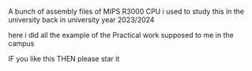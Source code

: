 A bunch of assembly files of MIPS R3000 CPU
i used to study this in the university back in university year 2023/2024

here i did all the example of the Practical work supposed to me in the campus

IF you like this THEN
            please star it 
